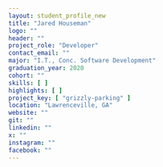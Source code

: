 ```yaml
---
layout: student_profile_new
title: "Jared Houseman"
logo: ""
header: ""
project_role: "Developer"
contact_email: ""
major: "I.T., Conc. Software Development"
graduation_year: 2020
cohort: ""
skills: [ ]
highlights: [ ]
project_key: [ "grizzly-parking" ]
location: "Lawrenceville, GA"
website: ""
git: ""
linkedin: ""
x: ""
instagram: ""
facebook: ""
---
```

